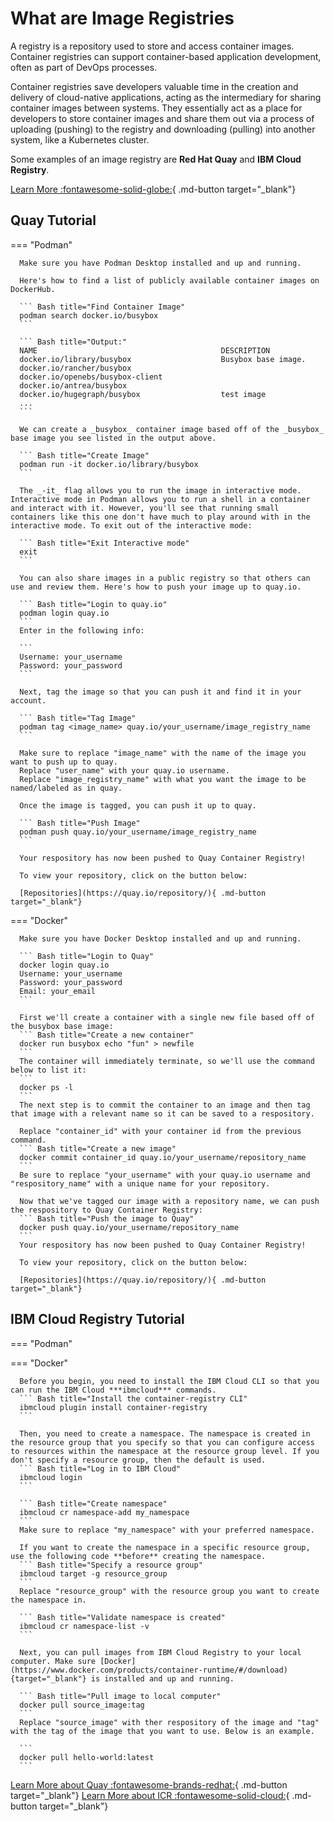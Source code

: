 # What are Image Registries

A registry is a repository used to store and access container images. Container registries can support container-based application development, often as part of DevOps processes.

Container registries save developers valuable time in the creation and delivery of cloud-native applications, acting as the intermediary for sharing container images between systems. They essentially act as a place for developers to store container images and share them out via a process of uploading (pushing) to the registry and downloading (pulling) into another system, like a Kubernetes cluster.

Some examples of an image registry are **Red Hat Quay** and **IBM Cloud Registry**.

[Learn More :fontawesome-solid-globe:](https://www.redhat.com/en/topics/cloud-native-apps/what-is-a-container-registry){ .md-button target="\_blank"}

## Quay Tutorial

=== "Podman"

      Make sure you have Podman Desktop installed and up and running.

      Here's how to find a list of publicly available container images on DockerHub.

      ``` Bash title="Find Container Image"
      podman search docker.io/busybox
      ```

      ``` Bash title="Output:"
      NAME                                         DESCRIPTION
      docker.io/library/busybox                    Busybox base image.
      docker.io/rancher/busybox
      docker.io/openebs/busybox-client
      docker.io/antrea/busybox
      docker.io/hugegraph/busybox                  test image
      ...
      ```

      We can create a _busybox_ container image based off of the _busybox_ base image you see listed in the output above.

      ``` Bash title="Create Image"
      podman run -it docker.io/library/busybox
      ```

      The _-it_ flag allows you to run the image in interactive mode. Interactive mode in Podman allows you to run a shell in a container and interact with it. However, you'll see that running small containers like this one don't have much to play around with in the interactive mode. To exit out of the interactive mode:

      ``` Bash title="Exit Interactive mode"
      exit
      ```

      You can also share images in a public registry so that others can use and review them. Here's how to push your image up to quay.io.

      ``` Bash title="Login to quay.io"
      podman login quay.io
      ```
      Enter in the following info:

      ```
      Username: your_username
      Password: your_password
      ```

      Next, tag the image so that you can push it and find it in your account.

      ``` Bash title="Tag Image"
      podman tag <image_name> quay.io/your_username/image_registry_name
      ```

      Make sure to replace "image_name" with the name of the image you want to push up to quay.
      Replace "user_name" with your quay.io username.
      Replace "image_registry_name" with what you want the image to be named/labeled as in quay.

      Once the image is tagged, you can push it up to quay.

      ``` Bash title="Push Image"
      podman push quay.io/your_username/image_registry_name
      ```

      Your respository has now been pushed to Quay Container Registry!

      To view your repository, click on the button below:

      [Repositories](https://quay.io/repository/){ .md-button target="_blank"}

=== "Docker"

      Make sure you have Docker Desktop installed and up and running.

      ``` Bash title="Login to Quay"
      docker login quay.io
      Username: your_username
      Password: your_password
      Email: your_email
      ```

      First we'll create a container with a single new file based off of the busybox base image:
      ``` Bash title="Create a new container"
      docker run busybox echo "fun" > newfile
      ```
      The container will immediately terminate, so we'll use the command below to list it:
      ```
      docker ps -l
      ```
      The next step is to commit the container to an image and then tag that image with a relevant name so it can be saved to a respository.

      Replace "container_id" with your container id from the previous command.
      ``` Bash title="Create a new image"
      docker commit container_id quay.io/your_username/repository_name
      ```
      Be sure to replace "your_username" with your quay.io username and "respository_name" with a unique name for your repository.

      Now that we've tagged our image with a repository name, we can push the respository to Quay Container Registry:
      ``` Bash title="Push the image to Quay"
      docker push quay.io/your_username/repository_name
      ```
      Your respository has now been pushed to Quay Container Registry!

      To view your repository, click on the button below:

      [Repositories](https://quay.io/repository/){ .md-button target="_blank"}

## IBM Cloud Registry Tutorial

=== "Podman"

=== "Docker"

      Before you begin, you need to install the IBM Cloud CLI so that you can run the IBM Cloud ***ibmcloud*** commands.
      ``` Bash title="Install the container-registry CLI"
      ibmcloud plugin install container-registry
      ```

      Then, you need to create a namespace. The namespace is created in the resource group that you specify so that you can configure access to resources within the namespace at the resource group level. If you don't specify a resource group, then the default is used.
      ``` Bash title="Log in to IBM Cloud"
      ibmcloud login
      ```

      ``` Bash title="Create namespace"
      ibmcloud cr namespace-add my_namespace
      ```
      Make sure to replace "my_namespace" with your preferred namespace.

      If you want to create the namespace in a specific resource group, use the following code **before** creating the namespace.
      ``` Bash title="Specify a resource group"
      ibmcloud target -g resource_group
      ```
      Replace "resource_group" with the resource group you want to create the namespace in.

      ``` Bash title="Validate namespace is created"
      ibmcloud cr namespace-list -v
      ```

      Next, you can pull images from IBM Cloud Registry to your local computer. Make sure [Docker](https://www.docker.com/products/container-runtime/#/download){target="_blank"} is installed and up and running.

      ``` Bash title="Pull image to local computer"
      docker pull source_image:tag
      ```
      Replace "source_image" with ther respository of the image and "tag" with the tag of the image that you want to use. Below is an example.

      ```
      docker pull hello-world:latest
      ```

[Learn More about Quay :fontawesome-brands-redhat:](https://docs.redhat.com/en/documentation/red_hat_quay/3.5/html/deploy_red_hat_quay_for_proof-of-concept_non-production_purposes/pr01){ .md-button target="\_blank"} [Learn More about ICR :fontawesome-solid-cloud:](https://cloud.ibm.com/docs/Registry?topic=Registry-getting-started&interface=ui){ .md-button target="\_blank"}
